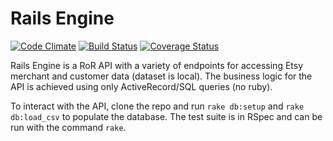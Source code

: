 # Rails Engine
[![Code Climate](https://codeclimate.com/github/weilandia/rails_engine/badges/gpa.svg)](https://codeclimate.com/github/weilandia/rails_engine) [![Build Status](https://travis-ci.org/weilandia/rails_engine.svg?branch=master)](https://travis-ci.org/weilandia/rails_engine) [![Coverage Status](https://coveralls.io/repos/github/weilandia/rails_engine/badge.svg?branch=add_multi_search_tests)](https://coveralls.io/github/weilandia/rails_engine?branch=add_multi_search_tests)

Rails Engine is a RoR API with a variety of endpoints for accessing Etsy merchant and customer data (dataset is local).  The business logic for the API is achieved using only ActiveRecord/SQL queries (no ruby).

To interact with the API, clone the repo and run ```rake db:setup``` and ```rake db:load_csv``` to populate the database.  The test suite is in RSpec and can be run with the command ```rake```.
